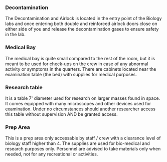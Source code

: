 ### Decontamination
The Decontamination and Airlock is located in the entry point of the Biology labs and once entering both double and reinforced airlock doors close on either side of you and release the decontamination gases to ensure safety in the lab.

### Medical Bay
The medical bay is quite small compared to the rest of the room, but it is meant to be used for check-ups on the crew in case of any abnormal activity or symptoms in the quarters. There are cabinets located near the examination table (the bed) with supplies for medical purposes.

### Research table
It is a table 7' diameter used for research on larger masses found in space. It comes equipped with many microscopes and other devices used for examination. Under no circumstances should another researcher access this table without supervision AND be granted access.

### Prep Area
This is a prep area only accessable by staff / crew with a clearance level of biology staff higher than 4. The supplies are used for bio-medical and research purposes only. Personnel are advised to take materials only when needed, not for any recreational or activities.
